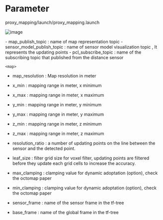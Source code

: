 # Parameter

proxy_mapping/launch/proxy_mapping.launch

![image](https://user-images.githubusercontent.com/35325906/71657935-4208e180-2d85-11ea-849a-ec1121aef589.png)

  <topics>
- map_publish_topic           : name of map representation topic <Pointcloud>
- sensor_model_publish_topic  : name of sensor model visualization topic <Pointcloud>, It represents the updating points
- pcl_subscribe_topic         : name of the subscribing topic that published from the distance sensor

	<map>
- map_resolution 		          : Map resolution in meter
- x_min 			                : mapping range in meter, x minimum
- x_max 			                : mapping range in meter, x maximum
- y_min 			                : mapping range in meter, y minimum
- y_max 			                : mapping range in meter, y maximum
- z_min 			                : mapping range in meter, z minimum
- z_max 			                : mapping range in meter, z maximum

- resolution_ratio	          : a number of updating points on the line between the sensor and the detected point.

- leaf_size			              : filter grid size for voxel filter, updating points are filtered before they update each grid cells to increase the accuracy.

- max_clamping		            : clamping value for dynamic adoptation (option), check the octomap paper
- min_clamping		            : clamping value for dynamic adoptation (option), check the octomap paper

	<pointcloud>
- sensor_frame       	        : name of the sensor frame in the tf-tree
- base_frame       		        : name of the global frame in the tf-tree
